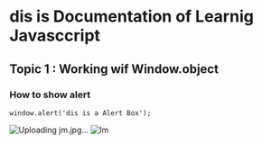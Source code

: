 # dis is Documentation of Learnig Javasccript
## Topic 1 : Working wif Window.object
### How to show alert

```
window.alert('dis is a Alert Box');
```
![Uploading jm.jpg…]()
![lm](https://user-images.githubusercontent.com/95132287/143728138-082d5eeb-d25f-496a-b0d6-f118dc29cb2f.jpg)
